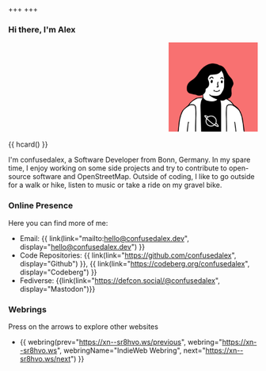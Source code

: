 +++
+++
### Hi there, I'm Alex

<aside dir="rtl" class="float-left">
    <img class="u-photo" src="/icon.png" alt="Person with mid-length hair smiling" width="180" height="180" />
</aside>

{{ hcard() }}  

I'm confusedalex, a Software Developer from Bonn, Germany. In my spare time, I enjoy working on some side projects and try to contribute to open-source software and OpenStreetMap. Outside of coding, I like to go outside for a walk or hike, listen to music or take a ride on my gravel bike.

<!--### Maybe you want to check out...-->
<!---->
<!--- [now](./now) - what I am doing now-->
<!--- [uses](./uses) - what I use on a daily basis-->

<!--### or some of my writing...-->

### Online Presence

Here you can find more of me:
- Email: {{ link(link="mailto:hello@confusedalex.dev", display="hello@confusedalex.dev") }}
- Code Repositories: {{ link(link="https://github.com/confusedalex", display="Github") }}, {{ link(link="https://codeberg.org/confusedalex", display="Codeberg") }}
- Fediverse: {{link(link="https://defcon.social/@confusedalex", display="Mastodon")}}

### Webrings
Press on the arrows to explore other websites  

- {{ webring(prev="https://xn--sr8hvo.ws/previous", webring="https://xn--sr8hvo.ws", webringName="IndieWeb Webring", next="https://xn--sr8hvo.ws/next") }}
